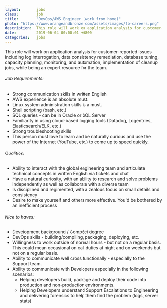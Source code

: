 ```yaml
---
layout:       jobs
class:        job
title:        "DevOps/AWS Engineer (work from home)"
photo: "https://www.orangeandbronze.com/assets/images/fb-careers.png"
description:  This role will work on application analysis for customer-reported issues including log interrogation, data consistency remediation, database tuning, capacity planning, monitoring, and automation, implementation of cleanup jobs, while being an expert resource for the team.
date:         2019-06-04 00:00:01 +0800
categories:   jobs
---
```

<!-- Do not leave new lines after each element. Elements after new lines will not be rendered. -->
<p>This role will work on application analysis for customer-reported issues including log interrogation, data consistency remediation, database tuning, capacity planning, monitoring, and automation, implementation of cleanup jobs, while being an expert resource for the team.</p>
<h6 class="dark">Job Requirements:</h6>
<ul>
<li>Strong communication skills in written English</li>
<li>AWS experience is an absolute must.</li>
<li>Linux system administration skills is a must.</li>
<li>Shell scripting (bash, etc.)</li>
<li>SQL queries  - can be in Oracle or SQL Server</li>
<li>Familiarity in using cloud-based logging tools (Datadog, Logentries, Elasticsearch/ELK, etc.)</li>
<li>Strong troubleshooting skills</li>
<li>This person must love to learn and be naturally curious and use the power of the Internet (YouTube, etc.) to come up to speed quickly.</li>
</ul>
<h6 class="dark">Qualities:</h6>
<ul>
<li>Ability to interact with the global engineering team and articulate technical concepts in written English via tickets and chat</li>
<li>Have a natural curiosity, with an ability to research and solve problems independently as well as collaborate with a diverse team</li>
<li>Is disciplined and regimented, with a zealous focus on small details and consistency</li>
<li>Desire to make yourself and others more effective. You'd be bothered by an inefficient process</li>
</ul>
<h6 class="dark">Nice to haves:</h6>
<ul>
<li>Development background / CompSci degree</li>
<li>DevOps skills - building/compiling, packaging, deploying, etc.</li>
<li>Willingness to work outside of normal hours - but not on a regular basis.  This could mean occasional on call duties at night and on weekends but not on a regular basis.</li>
<li>Ability to communicate well cross functionally - especially to the Support team.</li>
<li>Ability to communicate with Developers especially in the following scenarios:
<ul>
<li>Helping developers build, package and deploy their code into production and non-production environments.</li>
<li>Helping Developers understand Support Escalations to Engineering and delivering forensics to help them find the problem (logs, server stats)</li>
</ul>
</li></ul>




